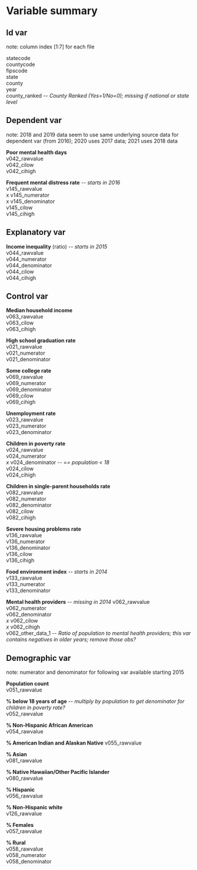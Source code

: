 # Variable summary

## Id var

note: column index [1:7] for each file

statecode  
countycode  
fipscode  
state  
county  
year  
county_ranked -- *County Ranked (Yes=1/No=0); missing if national or state level*  


## Dependent var

note: 2018 and 2019 data seem to use same underlying source data for dependent var (from 2016); 2020 uses 2017 data; 2021 uses 2018 data

**Poor mental health days**  
v042_rawvalue  
v042_cilow  
v042_cihigh  

**Frequent mental distress rate** -- *starts in 2016*  
v145_rawvalue  
x v145_numerator  
x v145_denominator  
v145_cilow  
v145_cihigh  


## Explanatory var

**Income inequality** (ratio) -- *starts in 2015*  
v044_rawvalue  
v044_numerator  
v044_denominator  
v044_cilow  
v044_cihigh  


## Control var

**Median household income**  
v063_rawvalue  
v063_cilow  
v063_cihigh  

**High school graduation rate**  
v021_rawvalue  
v021_numerator  
v021_denominator  

**Some college rate**  
v069_rawvalue  
v069_numerator  
v069_denominator  
v069_cilow  
v069_cihigh  

**Unemployment rate**  
v023_rawvalue  
v023_numerator  
v023_denominator  

**Children in poverty rate**  
v024_rawvalue  
v024_numerator  
*x* v024_denominator -- *== population < 18*  
v024_cilow  
v024_cihigh  

**Children in single-parent households rate**  
v082_rawvalue  
v082_numerator  
v082_denominator  
v082_cilow  
v082_cihigh  

**Severe housing problems rate**  
v136_rawvalue  
v136_numerator  
v136_denominator  
v136_cilow  
v136_cihigh  

**Food environment index** -- *starts in 2014*  
v133_rawvalue  
v133_numerator  
v133_denominator  

**Mental health providers** -- *missing in 2014*
v062_rawvalue  
v062_numerator  
v062_denominator  
*x* v062_cilow  
*x* v062_cihigh  
v062_other_data_1 -- *Ratio of population to mental health providers; this var contains negatives in older years; remove those obs?*  


## Demographic var

note: numerator and denominator for following var available starting 2015

**Population count**  
v051_rawvalue  

**% below 18 years of age** -- *multiply by population to get denominator for children in poverty rate?*  
v052_rawvalue  

**% Non-Hispanic African American**  
v054_rawvalue  

**% American Indian and Alaskan Native**
v055_rawvalue  

**% Asian**  
v081_rawvalue  

**% Native Hawaiian/Other Pacific Islander**  
v080_rawvalue  

**% Hispanic**  
v056_rawvalue  

**% Non-Hispanic white**  
v126_rawvalue  

**% Females**  
v057_rawvalue  

**% Rural**  
v058_rawvalue  
v058_numerator  
v058_denominator  
